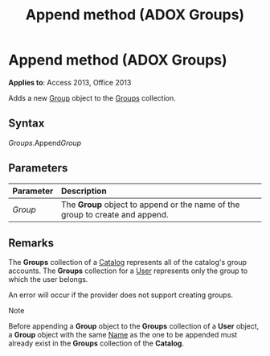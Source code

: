 ﻿---
title: Append method (ADOX Groups)
TOCTitle: Append method (ADOX Groups)
ms:assetid: c3245a24-55b8-3f3f-1c4a-43a119d84dc8
ms:mtpsurl: https://msdn.microsoft.com/library/JJ249954(v=office.15)
ms:contentKeyID: 48547567
ms.date: 09/18/2015
mtps_version: v=office.15
---

# Append method (ADOX Groups)

**Applies to**: Access 2013, Office 2013

Adds a new [Group](group-object-adox.md) object to the [Groups](groups-collection-adox.md) collection.

## Syntax

*Groups*.Append*Group*

## Parameters

|Parameter|Description|
|:--------|:----------|
|*Group* |The **Group** object to append or the name of the group to create and append.|

## Remarks

The **Groups** collection of a [Catalog](catalog-object-adox.md) represents all of the catalog's group accounts. The **Groups** collection for a [User](user-object-adox.md) represents only the group to which the user belongs.

An error will occur if the provider does not support creating groups.

> [!NOTE]
> Before appending a **Group** object to the **Groups** collection of a **User** object, a **Group** object with the same [Name](name-property-adox.md) as the one to be appended must already exist in the **Groups** collection of the **Catalog**.


